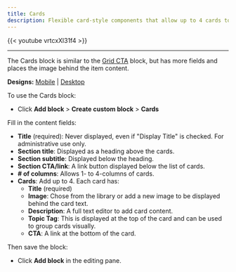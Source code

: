 ```yaml
---
title: Cards
description: Flexible card-style components that allow up to 4 cards to display across the page depending on the chosen layout.
---
```


{{< youtube vrtcxXl31f4 >}}

-----

The Cards block is similar to the [Grid CTA](../grid-cta) block, but has more fields and places the image behind the item content.

**Designs:** [Mobile](<../../../../../../assets/img/designs/lb/Cards Mobile.png>) | [Desktop](<../../../../../../assets/img/designs/lb/Cards Desktop.png>)

To use the Cards block:

- Click **Add block** > **Create custom block** > **Cards**

Fill in the content fields:

- **Title** (required): Never displayed, even if "Display Title" is checked. For administrative use only.
- **Section title**: Displayed as a heading above the cards.
- **Section subtitle**: Displayed below the heading.
- **Section CTA/link**: A link button displayed below the list of cards.
- **# of columns**: Allows 1- to 4-columns of cards.
- **Cards**: Add up to 4. Each card has:
  - **Title** (required)
  - **Image**: Chose from the library or add a new image to be displayed behind the card text.
  - **Description**: A full text editor to add card content.
  - **Topic Tag**: This is displayed at the top of the card and can be used to group cards visually.
  - **CTA**: A link at the bottom of the card.

Then save the block:

- Click **Add block** in the editing pane.